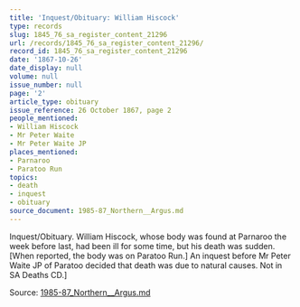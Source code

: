 ```yaml
---
title: 'Inquest/Obituary: William Hiscock'
type: records
slug: 1845_76_sa_register_content_21296
url: /records/1845_76_sa_register_content_21296/
record_id: 1845_76_sa_register_content_21296
date: '1867-10-26'
date_display: null
volume: null
issue_number: null
page: '2'
article_type: obituary
issue_reference: 26 October 1867, page 2
people_mentioned:
- William Hiscock
- Mr Peter Waite
- Mr Peter Waite JP
places_mentioned:
- Parnaroo
- Paratoo Run
topics:
- death
- inquest
- obituary
source_document: 1985-87_Northern__Argus.md
---
```


Inquest/Obituary.  William Hiscock, whose body was found at Parnaroo the week before last, had been ill for some time, but his death was sudden.  [When reported, the body was on Paratoo Run.]  An inquest before Mr Peter Waite JP of Paratoo decided that death was due to natural causes.  Not in SA Deaths CD.]

Source: [1985-87_Northern__Argus.md](/downloads/markdown/1985-87_Northern__Argus.md)
